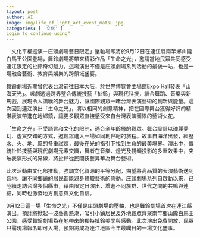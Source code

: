 ```yaml
---
layout: post
author: AI
image: img/life_of_light_art_event_matsu.jpg
categories: [ '文化' ]
Login to continue using"
---
```

「文化平權巡演－庄頭劇場藝日限定」壓軸場即將於9月12日在連江縣南竿鄉山隴白馬王公園登場，舞鈴劇場將帶來精彩作品「生命之光」，邀請當地民眾共同感受連江限定的扯鈴奇幻魅力。這場演出不僅是庄頭劇場系列活動的最後一站，也是一場融合藝術、教育與娛樂的跨領域盛宴。

舞鈴劇場近期曾代表台灣前往日本大阪，於世界博覽會主場館Expo Hall發表「山海天光」。該劇透過跨界整合傳統技藝「扯鈴」與現代科技，結合舞蹈、音樂與新馬戲，展現令人讚嘆的舞台魅力，讓國際觀眾一睹台灣表演藝術的創新與能量。這次回到連江演出「生命之光」，將以相同的創意精神，把在國際舞台獲得好評的精湛表演帶進在地鄉鎮，讓更多觀眾直接感受來自台灣表演團隊的藝術火花。

「生命之光」不受語言和文化的限制，適合全年齡層的觀眾。舞台設計以瑰麗夢幻、虛實交錯的方式，邀觀眾進入一場如同創世紀的旅程。故事自海洋出發，經歷水、火、地、風的多重試煉，最後在光的指引下找到生命的最美境界。演出中，傳統扯鈴技藝與現代劇場元素交織，舞者在音樂、燈光及視頻投影的多重效果中，突破表演形式的界線，將扯鈴從民間技藝昇華為舞台藝術。

此次活動由文化部推動，強調文化資源的平等分配，期望將高品質的表演藝術送到各地，讓不同鄉鎮的居民都能親身體驗藝術的感動。庄頭劇場系列自啟動以來，已陸續走訪台灣多個縣市，藉由限定日演出，增進不同族群、世代之間的共鳴與連結，同時也激發地方創意與文化自信。

9月12日這一場「生命之光」不僅是庄頭劇場的壓軸，也是舞鈴劇場首次在連江縣演出。預計將掀起一波藝術熱潮，吸引小鎮居民及外地觀眾齊聚南竿鄉山隴白馬王公園，感受舞鈴劇場為在地帶來的獨特扯鈴美學與感動。此次演出免費開放，民眾只需現場報名即可入場，預期將成為連江地區今年最矚目的一場文化盛事。